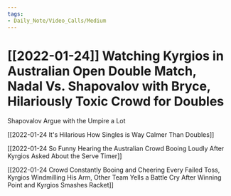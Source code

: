 ```yaml
---
tags:
- Daily_Note/Video_Calls/Medium
---
```


# [[2022-01-24]] Watching Kyrgios in Australian Open Double Match, Nadal Vs. Shapovalov with Bryce, Hilariously Toxic Crowd for Doubles



Shapovalov Argue with the Umpire a Lot

[[2022-01-24 It's Hilarious How Singles is Way Calmer Than Doubles]]

[[2022-01-24 So Funny Hearing the Australian Crowd Booing Loudly After Kyrgios Asked About the Serve Timer]]

[[2022-01-24 Crowd Constantly Booing and Cheering Every Failed Toss, Kyrgios Windmilling His Arm, Other Team Yells a Battle Cry After Winning Point and Kyrgios Smashes Racket]]